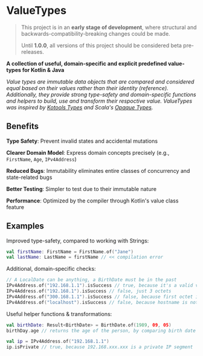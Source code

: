 # ValueTypes

> This project is in an **early stage of development**, where structural and backwards-compatibility-breaking changes could 
> be made. 
> 
> Until **1.0.0**, all versions of this project should be considered beta pre-releases.

**A collection of useful, domain-specific and explicit predefined value-types for Kotlin & Java**

*Value types are immutable data objects that are compared and considered equal based on their values rather than their 
identity (reference). Additionally, they provide strong type-safety and domain-specific functions and helpers to build, 
use and transform their respoctive value. ValueTypes was inspired by [Kotools Types](https://github.com/kotools/types) 
and Scala's [Opaque Types](https://docs.scala-lang.org/scala3/book/types-opaque-types.html).*

## Benefits
**Type Safety**: Prevent invalid states and accidental mutations

**Clearer Domain Model**: Express domain concepts precisely (e.g., `FirstName`, `Age`, `IPv4Address`)

**Reduced Bugs**: Immutability eliminates entire classes of concurrency and state-related bugs

**Better Testing**: Simpler to test due to their immutable nature

**Performance**: Optimized by the compiler through Kotlin's value class feature

## Examples

Improved type-safety, compared to working with Strings:

```kotlin
val firstName: FirstName = FirstName.of("Jane")
val lastName: LastName = firstName // << compilation error
```

Additional, domain-specific checks:

```kotlin
// A LocalDate can be anything, a BirthDate must be in the past
IPv4Address.of("192.168.1.1").isSuccess // true, because it's a valid v4 IP
IPv4Address.of("192.168.1").isSuccess // false, just 3 octets
IPv4Address.of("300.168.1.1").isSuccess // false, because first octet is too big
IPv4Address.of("localhost").isSuccess // false, because hostname is not an IP
```

Useful helper functions & transformations:

```kotlin
val birthDate: Result<BirthDate> = BirthDate.of(1989, 09, 05)
birthDay.age // returns the age of the person, by comparing birth date to current year

val ip = IPv4Address.of("192.168.1.1")
ip.isPrivate // true, because 192.168.xxx.xxx is a private IP segment
```
